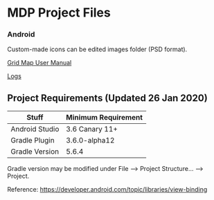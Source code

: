 # MDP Project Files
### Android
Custom-made icons can be edited images folder (PSD format).

[Grid Map User Manual](https://github.com/101011101001010/MDP-Android/wiki/Grid-Map-User-Manual)

[Logs](https://github.com/101011101001010/MDP/wiki/Android-Changelog)

## Project Requirements (Updated 26 Jan 2020)
| Stuff          | Minimum Requirement |	
| -------------- | ------------------- |     
| Android Studio | 3.6 Canary 11+ |
| Gradle Plugin  | 3.6.0-alpha12  | 
| Gradle Version | 5.6.4          | 

Gradle version may be modified under File --> Project Structure... --> Project.

Reference: https://developer.android.com/topic/libraries/view-binding
